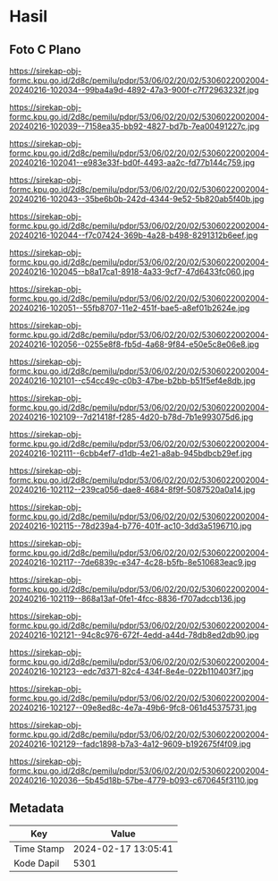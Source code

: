 # Hasil

## Foto C Plano

https://sirekap-obj-formc.kpu.go.id/2d8c/pemilu/pdpr/53/06/02/20/02/5306022002004-20240216-102034--99ba4a9d-4892-47a3-900f-c7f72963232f.jpg

https://sirekap-obj-formc.kpu.go.id/2d8c/pemilu/pdpr/53/06/02/20/02/5306022002004-20240216-102039--7158ea35-bb92-4827-bd7b-7ea00491227c.jpg

https://sirekap-obj-formc.kpu.go.id/2d8c/pemilu/pdpr/53/06/02/20/02/5306022002004-20240216-102041--e983e33f-bd0f-4493-aa2c-fd77b144c759.jpg

https://sirekap-obj-formc.kpu.go.id/2d8c/pemilu/pdpr/53/06/02/20/02/5306022002004-20240216-102043--35be6b0b-242d-4344-9e52-5b820ab5f40b.jpg

https://sirekap-obj-formc.kpu.go.id/2d8c/pemilu/pdpr/53/06/02/20/02/5306022002004-20240216-102044--f7c07424-369b-4a28-b498-8291312b6eef.jpg

https://sirekap-obj-formc.kpu.go.id/2d8c/pemilu/pdpr/53/06/02/20/02/5306022002004-20240216-102045--b8a17ca1-8918-4a33-9cf7-47d6433fc060.jpg

https://sirekap-obj-formc.kpu.go.id/2d8c/pemilu/pdpr/53/06/02/20/02/5306022002004-20240216-102051--55fb8707-11e2-451f-bae5-a8ef01b2624e.jpg

https://sirekap-obj-formc.kpu.go.id/2d8c/pemilu/pdpr/53/06/02/20/02/5306022002004-20240216-102056--0255e8f8-fb5d-4a68-9f84-e50e5c8e06e8.jpg

https://sirekap-obj-formc.kpu.go.id/2d8c/pemilu/pdpr/53/06/02/20/02/5306022002004-20240216-102101--c54cc49c-c0b3-47be-b2bb-b51f5ef4e8db.jpg

https://sirekap-obj-formc.kpu.go.id/2d8c/pemilu/pdpr/53/06/02/20/02/5306022002004-20240216-102109--7d21418f-f285-4d20-b78d-7b1e993075d6.jpg

https://sirekap-obj-formc.kpu.go.id/2d8c/pemilu/pdpr/53/06/02/20/02/5306022002004-20240216-102111--6cbb4ef7-d1db-4e21-a8ab-945bdbcb29ef.jpg

https://sirekap-obj-formc.kpu.go.id/2d8c/pemilu/pdpr/53/06/02/20/02/5306022002004-20240216-102112--239ca056-dae8-4684-8f9f-5087520a0a14.jpg

https://sirekap-obj-formc.kpu.go.id/2d8c/pemilu/pdpr/53/06/02/20/02/5306022002004-20240216-102115--78d239a4-b776-401f-ac10-3dd3a5196710.jpg

https://sirekap-obj-formc.kpu.go.id/2d8c/pemilu/pdpr/53/06/02/20/02/5306022002004-20240216-102117--7de6839c-e347-4c28-b5fb-8e510683eac9.jpg

https://sirekap-obj-formc.kpu.go.id/2d8c/pemilu/pdpr/53/06/02/20/02/5306022002004-20240216-102119--868a13af-0fe1-4fcc-8836-f707adccb136.jpg

https://sirekap-obj-formc.kpu.go.id/2d8c/pemilu/pdpr/53/06/02/20/02/5306022002004-20240216-102121--94c8c976-672f-4edd-a44d-78db8ed2db90.jpg

https://sirekap-obj-formc.kpu.go.id/2d8c/pemilu/pdpr/53/06/02/20/02/5306022002004-20240216-102123--edc7d371-82c4-434f-8e4e-022b110403f7.jpg

https://sirekap-obj-formc.kpu.go.id/2d8c/pemilu/pdpr/53/06/02/20/02/5306022002004-20240216-102127--09e8ed8c-4e7a-49b6-9fc8-061d45375731.jpg

https://sirekap-obj-formc.kpu.go.id/2d8c/pemilu/pdpr/53/06/02/20/02/5306022002004-20240216-102129--fadc1898-b7a3-4a12-9609-b192675f4f09.jpg

https://sirekap-obj-formc.kpu.go.id/2d8c/pemilu/pdpr/53/06/02/20/02/5306022002004-20240216-102036--5b45d18b-57be-4779-b093-c670645f3110.jpg


## Metadata

| Key        | Value               |
| ---------- | ------------------- |
| Time Stamp | 2024-02-17 13:05:41 |
| Kode Dapil | 5301                |



